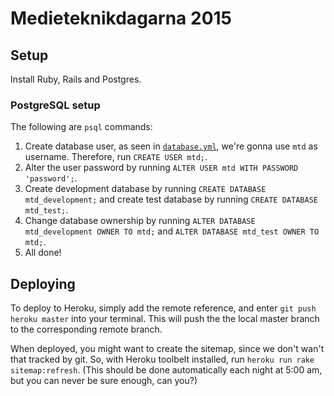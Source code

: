 # Medieteknikdagarna 2015

## Setup

Install Ruby, Rails and Postgres.

### PostgreSQL setup

The following are `psql` commands:

1. Create database user, as seen in [`database.yml`](config/database.yml), we're gonna use `mtd` as username. Therefore, run `CREATE USER mtd;`.
2. Alter the user password by running `ALTER USER mtd WITH PASSWORD 'password';`.
3. Create development database by running `CREATE DATABASE mtd_development;` and create test database by running `CREATE DATABASE mtd_test;`.
4. Change database ownership by running `ALTER DATABASE mtd_development OWNER TO mtd;` and `ALTER DATABASE mtd_test OWNER TO mtd;`.
5. All done!

## Deploying

To deploy to Heroku, simply add the remote reference, and enter `git push heroku master` into your terminal. This will push the the local master branch to the corresponding remote branch.

When deployed, you might want to create the sitemap, since we don't wan't that tracked by git. So, with Heroku toolbelt installed, run `heroku run rake sitemap:refresh`. (This should be done automatically each night at 5:00 am, but you can never be sure enough, can you?)
